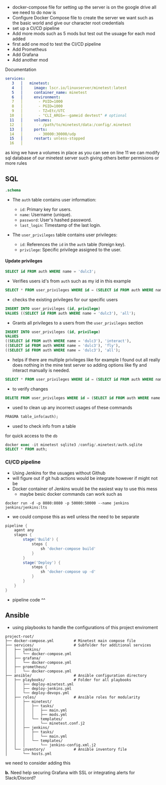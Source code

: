 - docker-compose file for setting up the server is on the google drive all we need to do now is 
- Configure Docker Compose file to create the server we want such as the basic world and give our character root credentials 
- set up a CI/CD pipeline 
- Add more mods such as 5 mods but test out the usuage for each mod added 
- first add one mod to test the CI/CD pipeline 
- Add Prometheus 
- Add Grafana
- Add another mod 


Documentation 

```yaml
services:
   3   │   minetest:
   4   │     image: lscr.io/linuxserver/minetest:latest
   5   │     container_name: minetest
   6   │     environment:
   7   │       - PUID=1000
   8   │       - PGID=1000
   9   │       - TZ=Etc/UTC
  10   │       - "CLI_ARGS=--gameid devtest" # optional
  11   │     volumes:
  12   │       - /path/to/minetest/data:/config/.minetest
  13   │     ports:
  14   │       - 30000:30000/udp
  15   │     restart: unless-stopped
  16   │ 
```


as king we have a volumes in place as you can see on line 11 we can modify sql database of our minetest server such giving others better permisions or more rules


## SQL

```sql
.schema
```

- The `auth` table contains user information:
    
    - `id`: Primary key for users.
    - `name`: Username (unique).
    - `password`: User's hashed password.
    - `last_login`: Timestamp of the last login.

- The `user_privileges` table contains user privileges:
    
    - `id`: References the `id` in the `auth` table (foreign key).
    - `privilege`: Specific privilege assigned to the user. 

#### Update privileges 

```sql
SELECT id FROM auth WHERE name = 'dulc3';
```

- Verifies users id's from `auth` such as my id in this example 

```sql
SELECT * FROM user_privileges WHERE id = (SELECT id FROM auth WHERE name = 'dulc3');
```

- checks the existing privileges for our specific users 

```sql
INSERT INTO user_privileges (id, privilege)
VALUES ((SELECT id FROM auth WHERE name = 'dulc3'), 'all');
```

- Grants all privileges to a users from the `user_privileges` section

```sql
INSERT INTO user_privileges (id, privilege)
VALUES 
((SELECT id FROM auth WHERE name = 'dulc3'), 'interact'),
((SELECT id FROM auth WHERE name = 'dulc3'), 'fly'),
((SELECT id FROM auth WHERE name = 'dulc3'), 'all');
```

- helps if there are multiple privileges like for example I found out all really does nothing in the mine test server so adding options like fly and interact manually is needed. 

```sql
SELECT * FROM user_privileges WHERE id = (SELECT id FROM auth WHERE name = 'dulc3');
```

- to verify changes

```sql
DELETE FROM user_privileges WHERE id = (SELECT id FROM auth WHERE name = 'dulc3') AND privilege = 'incorrect_privilege';
```

- used to clean up any incorrect usages of these commands 

```sql
PRAGMA table_info(auth);
```

- used to check info from a table

for quick access to the `db` 

```sql
docker exec -it minetest sqlite3 /config/.minetest/auth.sqlite
SELECT * FROM auth;
```



### CI/CD pipeline

- Using Jenkins for the usuages without Github 
- will figure out if git hub actions would be integrate however if might not be
- Docker container of Jenkins would be the easiest way to use this mess 
	- maybe besic docker commands can work such as 

```shell
docker run -d -p 8080:8080 -p 50000:50000 --name jenkins jenkins/jenkins:lts
```

- we could compose this as well unless the need to be separate 

```groovy
pipeline {
    agent any
    stages {
        stage('Build') {
            steps {
                sh 'docker-compose build'
            }
        }
        stage('Deploy') {
            steps {
                sh 'docker-compose up -d'
            }
        }
    }
}
```

- pipeline code ^^

## Ansible 
- using playbooks to handle the configurations of this project enviroment 

```shell
project-root/
├── docker-compose.yml         # Minetest main compose file
├── services/                  # Subfolder for additional services
│   ├── jenkins/
│   │   └── docker-compose.yml
│   ├── grafana/
│   │   └── docker-compose.yml
│   ├── prometheus/
│   │   └── docker-compose.yml
├── ansible/                   # Ansible configuration directory
│   ├── playbooks/             # Folder for all playbooks
│   │   ├── deploy-minetest.yml
│   │   ├── deploy-jenkins.yml
│   │   └── deploy-devops.yml
│   ├── roles/                 # Ansible roles for modularity
│   │   ├── minetest/
│   │   │   ├── tasks/
│   │   │   │   ├── main.yml
│   │   │   │   ├── mods.yml
│   │   │   └── templates/
│   │   │       └── minetest.conf.j2
│   │   ├── jenkins/
│   │   │   ├── tasks/
│   │   │   │   └── main.yml
│   │   │   └── templates/
│   │   │       └── jenkins-config.xml.j2
│   └── inventory/             # Ansible inventory file
│       └── hosts.yml
```


we need to consider adding this

**b.** Need help securing Grafana with SSL or integrating alerts for Slack/Discord?